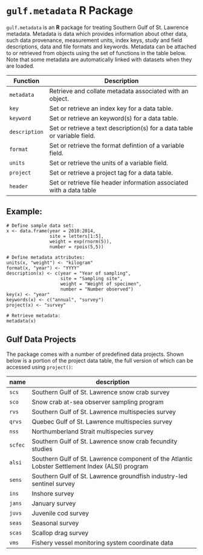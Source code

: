 # `gulf.metadata` **R** Package
`gulf.metadata` is an **R** package for treating Southern Gulf of St. Lawrence metadata. Metadata is data which provides information about other data, such data provenance, measurement units, index keys, study and field descriptions, data and file formats and keywords. Metadata can be attached to or retrieved from objects using the set of functions in the table below. Note that some metadata are automatically linked with datasets when they are loaded.

Function      | Description
------------- | --------------------------------------------------------------------------
`metadata`    | Retrieve and collate metadata associated with an object.
`key`         | Set or retrieve an index key for a data table.
`keyword`     | Set or retrieve an keyword(s) for a data table.
`description` | Set or retrieve a text description(s) for a data table or variable field.
`format`      | Set or retrieve the format defintion of a variable field.
`units`       | Set or retrieve the units of a variable field.
`project`     | Set or retrieve a project tag for a data table.  
`header`      | Set or retrieve file header information associated with a data table

## Example:
```
# Define sample data set:
x <- data.frame(year = 2010:2014,
                site = letters[1:5],
                weight = exp(rnorm(5)),
                number = rpois(5,5))

# Define metadata attributes:
units(x, "weight") <- "kilogram"
format(x, "year") <- "YYYY"
description(x) <- c(year = "Year of sampling",
                    site = "Sampling site",
                    weight = "Weight of specimen",
                    number = "Number observed")
key(x) <- "year"
keywords(x) <- c("annual", "survey")
project(x) <- "survey"

# Retrieve metadata:
metadata(x)
```
## Gulf Data Projects

The package comes with a number of predefined data projects. Shown below is a portion of the project data table, the full version of which can be accessed using `project()`:

   name       | description
------------- | --------------------------------------------------------------------------
`scs`         | Southern Gulf of St. Lawrence snow crab survey
`sco`         | Snow crab at-sea observer sampling program
`rvs`         | Southern Gulf of St. Lawrence multispecies survey
`qrvs`        | Quebec Gulf of St. Lawrence multispecies survey
`nss`         | Northumberland Strait multispecies survey
`scfec`       | Southern Gulf of St. Lawrence snow crab fecundity studies
`alsi`        | Southern Gulf of St. Lawrence component of the Atlantic Lobster Settlement Index (ALSI) program
`sens`        | Southern Gulf of St. Lawrence groundfish industry-led sentinel survey
`ins`         | Inshore survey
`jans`        | January survey
`juvs`        | Juvenile cod survey
`seas`        | Seasonal survey
`scas`        | Scallop drag survey
`vms`         | Fishery vessel monitoring system coordinate data
